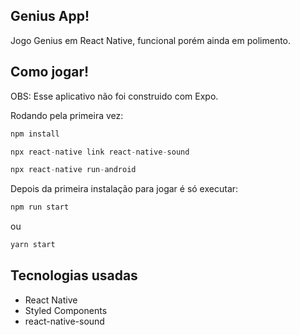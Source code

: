 ## Genius App!

Jogo Genius em React Native, funcional porém ainda em polimento.



## Como jogar!

OBS: Esse aplicativo não foi construido com Expo.

Rodando pela primeira vez:

```javascript
npm install
```

```javascript
npx react-native link react-native-sound
```

```javascript
npx react-native run-android
```


Depois da primeira instalação para jogar é só executar:

```javascript
npm run start
```

ou 

```javascript
yarn start
```



## Tecnologias usadas 
  
* React Native
* Styled Components
* react-native-sound
 